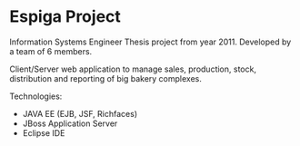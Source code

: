 # Espiga Project

Information Systems Engineer Thesis project from year 2011.
Developed by a team of 6 members.

Client/Server web application to manage sales, production, stock, distribution and reporting of big bakery complexes.

Technologies: 
- JAVA EE (EJB, JSF, Richfaces)
- JBoss Application Server
- Eclipse IDE
